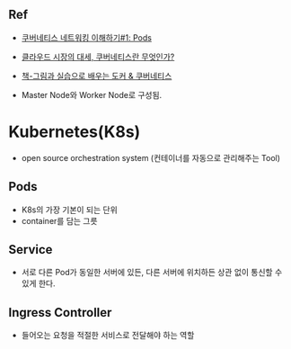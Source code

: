 
## Ref

- [쿠버네티스 네트워킹 이해하기#1: Pods](https://coffeewhale.com/k8s/network/2019/04/19/k8s-network-01/)
- [클라우드 시장의 대세, 쿠버네티스란 무엇인가?]( https://www.youtube.com/watch?v=JNc11rxLtmE)
- [책-그림과 실습으로 배우는 도커 & 쿠버네티스](https://www.yes24.com/Product/Goods/108431011)


- Master Node와 Worker Node로 구성됨.

# Kubernetes(K8s)
- open source orchestration system (컨테이너를 자동으로 관리해주는 Tool)

## Pods
- K8s의 가장 기본이 되는 단위
- container를 담는 그릇


## Service
- 서로 다른 Pod가 동일한 서버에 있든, 다른 서버에 위치하든 상관 없이 통신할 수 있게 한다.


## Ingress Controller
- 들어오는 요청을 적절한 서비스로 전달해야 하는 역할


